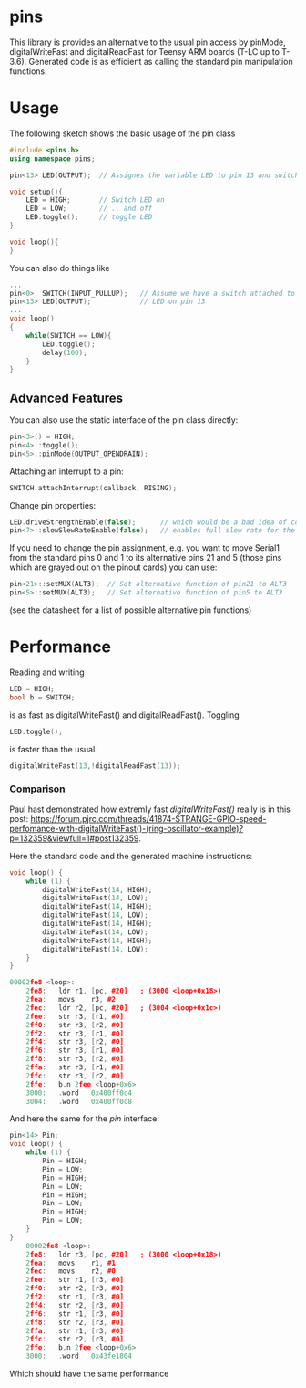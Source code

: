 # pins
This library is provides an alternative to the usual pin access by pinMode, digitalWriteFast and digitalReadFast for Teensy ARM boards (T-LC up to T-3.6). Generated code is as efficient as calling the standard pin manipulation functions. 

# Usage
The following sketch shows the basic usage of the pin class
```c++
#include <pins.h>
using namespace pins;

pin<13> LED(OUTPUT);  // Assignes the variable LED to pin 13 and switches its pin mode to OUTPUT

void setup(){         
    LED = HIGH;       // Switch LED on
    LED = LOW;        // .. and off
    LED.toggle();     // toggle LED
}

void loop(){
}
```
You can also do things like
```c++
...
pin<0>  SWITCH(INPUT_PULLUP);   // Assume we have a switch attached to pin 0
pin<13> LED(OUTPUT);            // LED on pin 13
...
void loop()
{
    while(SWITCH == LOW){
        LED.toggle();
        delay(100);
    }
}
```
## Advanced Features
You can also use the static interface of the pin class directly:
```c++
pin<3>() = HIGH; 
pin<4>::toggle();
pin<5>::pinMode(OUTPUT_OPENDRAIN);
```
Attaching an interrupt to a pin: 
```c++
SWITCH.attachInterrupt(callback, RISING);   
```
Change pin properties:
```c++
LED.driveStrengthEnable(false);      // which would be a bad idea of course...   
pin<7>::slowSlewRateEnable(false);   // enables full slew rate for the pin
```

If you need to change the pin assignment, e.g. you want to move Serial1 from the standard pins 0 and 1 to its alternative pins 21 and 5 (those pins which are grayed out on the pinout cards) you can use:
```c++
pin<21>::setMUX(ALT3);  // Set alternative function of pin21 to ALT3
pin<5>::setMUX(ALT3);   // Set alternative function of pin5 to ALT3
```
(see the datasheet for a list of possible alternative pin functions)

# Performance
Reading and writing 
```c++
LED = HIGH; 
bool b = SWITCH; 
```
is as fast as digitalWriteFast() and digitalReadFast(). Toggling 
```c++
LED.toggle();
```
is faster than the usual 
```c++
digitalWriteFast(13,!digitalReadFast(13));
```
### Comparison
Paul hast demonstrated how extremly fast *digitalWriteFast()* really is in this post: https://forum.pjrc.com/threads/41874-STRANGE-GPIO-speed-perfomance-with-digitalWriteFast()-(ring-oscillator-example)?p=132359&viewfull=1#post132359.

Here the standard code and the generated machine instructions:
```c++
void loop() {
    while (1) {
        digitalWriteFast(14, HIGH);
        digitalWriteFast(14, LOW);
        digitalWriteFast(14, HIGH);
        digitalWriteFast(14, LOW);
        digitalWriteFast(14, HIGH);
        digitalWriteFast(14, LOW);
        digitalWriteFast(14, HIGH);
        digitalWriteFast(14, LOW);
    }
}

00002fe8 <loop>:
    2fe8:	ldr	r1, [pc, #20]	; (3000 <loop+0x18>)
    2fea:	movs	r3, #2
    2fec:	ldr	r2, [pc, #20]	; (3004 <loop+0x1c>)
    2fee:	str	r3, [r1, #0]
    2ff0:	str	r3, [r2, #0]
    2ff2:	str	r3, [r1, #0]
    2ff4:	str	r3, [r2, #0]
    2ff6:	str	r3, [r1, #0]
    2ff8:	str	r3, [r2, #0]
    2ffa:	str	r3, [r1, #0]
    2ffc:	str	r3, [r2, #0]
    2ffe:	b.n	2fee <loop+0x6>
    3000:	.word	0x400ff0c4
    3004:	.word	0x400ff0c8
```
And here the same for the *pin* interface:
```c++
pin<14> Pin;
void loop() {
    while (1) {
        Pin = HIGH;
        Pin = LOW;
        Pin = HIGH;
        Pin = LOW;
        Pin = HIGH;
        Pin = LOW;
        Pin = HIGH;
        Pin = LOW;
    }
}
    00002fe8 <loop>:
    2fe8:	ldr	r3, [pc, #20]	; (3000 <loop+0x18>)
    2fea:	movs	r1, #1
    2fec:	movs	r2, #0
    2fee:	str	r1, [r3, #0]
    2ff0:	str	r2, [r3, #0]
    2ff2:	str	r1, [r3, #0]
    2ff4:	str	r2, [r3, #0]
    2ff6:	str	r1, [r3, #0]
    2ff8:	str	r2, [r3, #0]
    2ffa:	str	r1, [r3, #0]
    2ffc:	str	r2, [r3, #0]
    2ffe:	b.n	2fee <loop+0x6>
    3000:	.word	0x43fe1804
```
Which should have the same performance

